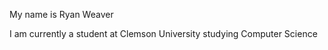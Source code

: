 My name is Ryan Weaver

I am currently a student at Clemson University studying Computer Science

<!---
ryan-weaverr/ryan-weaverr is a ✨ special ✨ repository because its `README.md` (this file) appears on your GitHub profile.
You can click the Preview link to take a look at your changes.
--->
